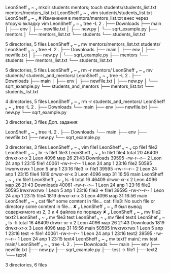  LeonSheff  ~  mkdir students mentors; touch students/students_list.txt mentors/mentors_list.txt
 LeonSheff  ~  vim students/students_list.txt
 LeonSheff  ~  # Изменения в mentors/mentors_list.txt внес через вторую вкладку vim
 LeonSheff  ~  tree -L 2
.
├── Downloads
├── main
│   ├── env
│   ├── newfile.txt
│   ├── new.py
│   └── sqrt_example.py
├── mentors
│   └── mentors_list.txt
└── students
    └── students_list.txt

5 directories, 5 files
 LeonSheff  ~  mv mentors/mentors_list.txt students/
 LeonSheff  ~  tree -L 2
.
├── Downloads
├── main
│   ├── env
│   ├── newfile.txt
│   ├── new.py
│   └── sqrt_example.py
├── mentors
└── students
    ├── mentors_list.txt
    └── students_list.txt

5 directories, 5 files
 LeonSheff  ~  rm -r mentors/
 LeonSheff  ~  mv students/ students_and_mentors/
 LeonSheff  ~  tree -L 2
.
├── Downloads
├── main
│   ├── env
│   ├── newfile.txt
│   ├── new.py
│   └── sqrt_example.py
└── students_and_mentors
    ├── mentors_list.txt
    └── students_list.txt

4 directories, 5 files
 LeonSheff  ~  rm -r students_and_mentors/
 LeonSheff  ~  tree -L 2
.
├── Downloads
└── main
    ├── env
    ├── newfile.txt
    ├── new.py
    └── sqrt_example.py

3 directories, 3 files
Доп. задания:

 LeonSheff  ~  tree -L 2
.
├── Downloads
└── main
    ├── env
    ├── newfile.txt
    ├── new.py
    └── sqrt_example.py

3 directories, 3 files
 LeonSheff  ~  vim file1
 LeonSheff  ~  cp file1 file2
 LeonSheff  ~  ln -s file1 file3
 LeonSheff  ~  ln file1 file4
total 20
46409 drwxr-xr-x 2 Leon 4096 мар 26 21:43 Downloads
39595 -rw-r--r-- 2 Leon   24 апр  1 23:15 file1
40061 -rw-r--r-- 1 Leon   24 апр  1 23:16 file2
50595 lrwxrwxrwx 1 Leon    5 апр  1 23:16 file3 -> file1
39595 -rw-r--r-- 2 Leon   24 апр  1 23:15 file4
 1819 drwxr-xr-x 3 Leon 4096 мар 31 16:56 main
 LeonSheff  ~  rm file1
 LeonSheff  ~  ls -li
total 16
46409 drwxr-xr-x 2 Leon 4096 мар 26 21:43 Downloads
40061 -rw-r--r-- 1 Leon   24 апр  1 23:16 file2
50595 lrwxrwxrwx 1 Leon    5 апр  1 23:16 file3 -> file1
39595 -rw-r--r-- 1 Leon   24 апр  1 23:15 file4
 1819 drwxr-xr-x 3 Leon 4096 мар 31 16:56 main
 LeonSheff  ~  cat file*
some comtent in file...
cat: file3: No such file or directory
some comtent in file...
 ✘  LeonSheff  ~  # был вывод содержимого из 2, 3 и 4 файлов по порядку
 ✘  LeonSheff  ~  mv file2 text2
 LeonShef  ~  mv file3 test
 LeonShef  ~  mv file4 text4
 LeonShef  ~  ls -li
total 16
46409 drwxr-xr-x 2 Leon 4096 мар 26 21:43 Downloads
 1819 drwxr-xr-x 3 Leon 4096 мар 31 16:56 main
50595 lrwxrwxrwx 1 Leon    5 апр  1 23:16 test -> file1
40061 -rw-r--r-- 1 Leon   24 апр  1 23:16 text2
39595 -rw-r--r-- 1 Leon   24 апр  1 23:15 text4
 LeonSheff  ~  mv text? main/; mv test main/
 LeonSheff  ~  tree -L 2
.
├── Downloads
└── main
    ├── env
    ├── newfile.txt
    ├── new.py
    ├── sqrt_example.py
    ├── test -> file1
    ├── text2
    └── text4

3 directories, 6 files